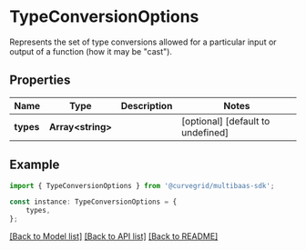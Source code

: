 # TypeConversionOptions

Represents the set of type conversions allowed for a particular input or output of a function (how it may be \"cast\").

## Properties

Name | Type | Description | Notes
------------ | ------------- | ------------- | -------------
**types** | **Array&lt;string&gt;** |  | [optional] [default to undefined]

## Example

```typescript
import { TypeConversionOptions } from '@curvegrid/multibaas-sdk';

const instance: TypeConversionOptions = {
    types,
};
```

[[Back to Model list]](../README.md#documentation-for-models) [[Back to API list]](../README.md#documentation-for-api-endpoints) [[Back to README]](../README.md)
